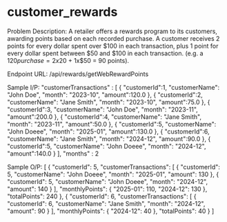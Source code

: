 # customer_rewards
Problem Description: 
A retailer offers a rewards program to its customers, awarding points based on each recorded purchase.
A customer receives 2 points for every dollar spent over $100 in each transaction, plus 1 point for every dollar spent between $50 and $100 in each transaction. (e.g. a $120 purchase = 2x$20 + 1x$50 = 90 points).

Endpoint URL: /api/rewards/getWebRewardPoints

Sample I/P: 
"customerTransactions" : [
{
"customerId":1,
"customerName": "John Doe",
"month": "2023-10",
"amount":120.0
},
{
"customerId":2,
"customerName": "Jane Smith",
"month": "2023-10",
"amount":75.0
},
{
"customerId":3,
"customerName": "John Doe",
"month": "2023-11",
"amount":200.0
},
{
"customerId":4,
"customerName": "Jane Smith",
"month": "2023-11",
"amount":50.0
},
{
"customerId":5,
"customerName": "John Doeee",
"month": "2025-01",
"amount":130.0
},
{
"customerId":6,
"customerName": "Jane Smith",
"month": "2024-12",
"amount":90.0
},
{
"customerId":5,
"customerName": "John Doeee",
"month": "2024-12",
"amount":140.0
}
],
"months" : 2

Sample O/P:
[
  {
    "customerId": 5,
    "customerTransactions": [
      {
        "customerId": 5,
        "customerName": "John Doeee",
        "month": "2025-01",
        "amount": 130
      },
      {
        "customerId": 5,
        "customerName": "John Doeee",
        "month": "2024-12",
        "amount": 140
      }
    ],
    "monthlyPoints": {
      "2025-01": 110,
      "2024-12": 130
    },
    "totalPoints": 240
  },
  {
    "customerId": 6,
    "customerTransactions": [
      {
        "customerId": 6,
        "customerName": "Jane Smith",
        "month": "2024-12",
        "amount": 90
      }
    ],
    "monthlyPoints": {
      "2024-12": 40
    },
    "totalPoints": 40
  }
]

